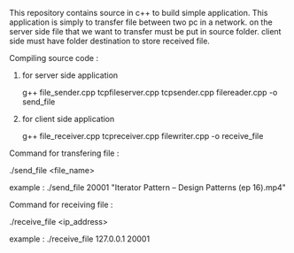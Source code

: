 This repository contains source in c++ to build simple application.
This application is simply to transfer file between two pc in a network.
on the server side file that we want to transfer must be put in source folder.
client side must have folder destination to store received file.


Compiling source code :
1. for server side application

   g++ file_sender.cpp tcpfileserver.cpp tcpsender.cpp filereader.cpp -o send_file
 
2. for client side application

   g++ file_receiver.cpp tcpreceiver.cpp filewriter.cpp -o receive_file
   
   
Command for transfering file :

  ./send_file <port> <file_name>
   
  example : ./send_file 20001 "Iterator Pattern – Design Patterns (ep 16).mp4"
  
  
Command for receiving file :

  ./receive_file <ip_address> <port>
   
  example : ./receive_file 127.0.0.1 20001
